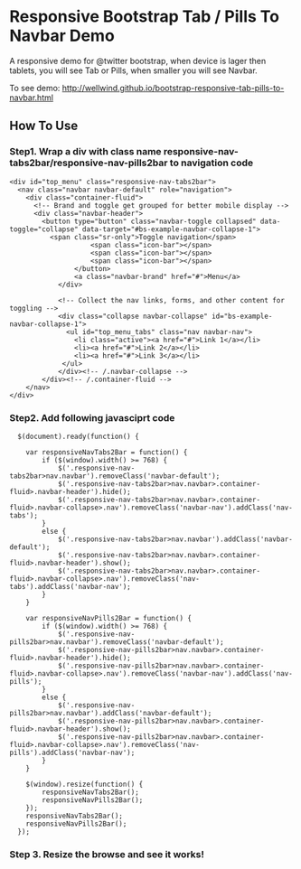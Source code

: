 # Responsive Bootstrap Tab / Pills To Navbar Demo
A responsive demo for @twitter bootstrap, when device is lager then tablets, you will see Tab or Pills, when smaller you will see Navbar.

To see demo: http://wellwind.github.io/bootstrap-responsive-tab-pills-to-navbar.html

## How To Use

### Step1. Wrap a div with class name responsive-nav-tabs2bar/responsive-nav-pills2bar to navigation code
```
<div id="top_menu" class="responsive-nav-tabs2bar">
  <nav class="navbar navbar-default" role="navigation">
    <div class="container-fluid">
      <!-- Brand and toggle get grouped for better mobile display -->
      <div class="navbar-header">
        <button type="button" class="navbar-toggle collapsed" data-toggle="collapse" data-target="#bs-example-navbar-collapse-1">
          <span class="sr-only">Toggle navigation</span>
					<span class="icon-bar"></span>
					<span class="icon-bar"></span>
					<span class="icon-bar"></span>
				</button>
				<a class="navbar-brand" href="#">Menu</a>
			</div>

			<!-- Collect the nav links, forms, and other content for toggling -->
			<div class="collapse navbar-collapse" id="bs-example-navbar-collapse-1">
			  <ul id="top_menu_tabs" class="nav navbar-nav">
				<li class="active"><a href="#">Link 1</a></li>
				<li><a href="#">Link 2</a></li>
				<li><a href="#">Link 3</a></li>
			 </ul>
			</div><!-- /.navbar-collapse -->
		</div><!-- /.container-fluid -->
	</nav>
</div>	  
```

### Step2. Add following javasciprt code

```
  $(document).ready(function() {

	var responsiveNavTabs2Bar = function() {
		if ($(window).width() >= 768) {
			$('.responsive-nav-tabs2bar>nav.navbar').removeClass('navbar-default');
			$('.responsive-nav-tabs2bar>nav.navbar>.container-fluid>.navbar-header').hide();
			$('.responsive-nav-tabs2bar>nav.navbar>.container-fluid>.navbar-collapse>.nav').removeClass('navbar-nav').addClass('nav-tabs');
		}
		else {
			$('.responsive-nav-tabs2bar>nav.navbar').addClass('navbar-default');
			$('.responsive-nav-tabs2bar>nav.navbar>.container-fluid>.navbar-header').show();
			$('.responsive-nav-tabs2bar>nav.navbar>.container-fluid>.navbar-collapse>.nav').removeClass('nav-tabs').addClass('navbar-nav');
		}
	}
	
	var responsiveNavPills2Bar = function() {
		if ($(window).width() >= 768) {
			$('.responsive-nav-pills2bar>nav.navbar').removeClass('navbar-default');
			$('.responsive-nav-pills2bar>nav.navbar>.container-fluid>.navbar-header').hide();
			$('.responsive-nav-pills2bar>nav.navbar>.container-fluid>.navbar-collapse>.nav').removeClass('navbar-nav').addClass('nav-pills');
		}
		else {
			$('.responsive-nav-pills2bar>nav.navbar').addClass('navbar-default');
			$('.responsive-nav-pills2bar>nav.navbar>.container-fluid>.navbar-header').show();
			$('.responsive-nav-pills2bar>nav.navbar>.container-fluid>.navbar-collapse>.nav').removeClass('nav-pills').addClass('navbar-nav');
		}
	}
	
 	$(window).resize(function() {
		responsiveNavTabs2Bar();
		responsiveNavPills2Bar();
	});
	responsiveNavTabs2Bar();
	responsiveNavPills2Bar();
  });
```

### Step 3. Resize the browse and see it works!
